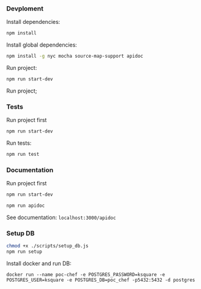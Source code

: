 ### Devploment

Install dependencies:

```bash
npm install
```

Install global dependencies:

```bash
npm install -g nyc mocha source-map-support apidoc
```

Run project:

```bash
npm run start-dev
```

Run project;

### Tests

Run project first

```bash
npm run start-dev
```

Run tests:

```bash
npm run test
```

### Documentation

Run project first

```bash
npm run start-dev
```

```bash
npm run apidoc
```

See documentation: `localhost:3000/apidoc`

### Setup DB

```bash
chmod +x ./scripts/setup_db.js
npm run setup
```

Install docker and run DB:

```
docker run --name poc-chef -e POSTGRES_PASSWORD=ksquare -e POSTGRES_USER=ksquare -e POSTGRES_DB=poc_chef -p5432:5432 -d postgres
```
